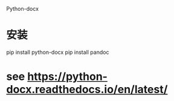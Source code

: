 Python-docx

# 安装
pip install python-docx
pip install pandoc

# see https://python-docx.readthedocs.io/en/latest/